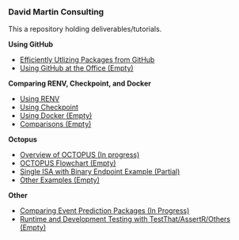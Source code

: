 ### David Martin Consulting

This a repository holding deliverables/tutorials.

<nav aria-label="GitHub">
  <b>Using GitHub</b>
  <ul>
    <li><a href="GitHub_Packages.html">Efficiently Utlizing Packages from GitHub</a></li> 
    <li><a href="GitHub_Usage.html">Using GitHub at the Office (Empty)</a></li> 
  </ul>
</nav> 

 <nav aria-label="Reproducibility">
<b>Comparing RENV, Checkpoint, and Docker</b>
  <ul>
    <li><a href="RENV.html">Using RENV</a></li> 
    <li><a href="Checkpoint.html">Using Checkpoint</a></li> 
    <li><a href="">Using Docker (Empty)</a></li> 
    <li><a href="">Comparisons (Empty) </a></li> 
   </ul></nav>
   
<nav aria-label="Octopus">
<b>Octopus</b>
  <ul>
    <li><a href="Octopus.html">Overview of OCTOPUS (In progress)</a></li> 
    <li><a href="">OCTOPUS Flowchart (Empty)</a></li> 
    <li><a href="SimulationReport.html">Single ISA with Binary Endpoint Example (Partial)</a></li> 
    <li><a href="">Other Examples (Empty)</a></li> 
  </ul></nav>

  <nav aria-label="Other">
<b>Other</b>
  <ul>
<li><a href="Event_Prediction.html">Comparing Event Prediction Packages (In Progress)</a></li> 
<li><a href="">Runtime and Development Testing with TestThat/AssertR/Others (Empty)</a></li> 
  </ul></nav>
<!--<li><a href="pred_analytics.html">Pred Analytics</a></li> -->
<!--<li><a href="/pred_analytics.html?rawue">Pred Analytics</a></li> -->

